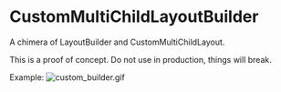 # CustomMultiChildLayoutBuilder

A chimera of LayoutBuilder and CustomMultiChildLayout.

This is a proof of concept. Do not use in production, things will break.

Example:
![custom_builder.gif](custom_builder.gif)
